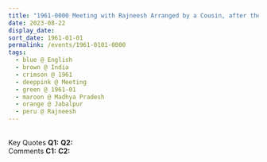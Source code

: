 ```yaml
---
title: "1961-0000 Meeting with Rajneesh Arranged by a Cousin, after the Purchase of Marble for the House under Construction in Lucknow, Jabalpur, Madhya Pradesh, India"
date: 2023-08-22
display_date: 
sort_date: 1961-01-01
permalink: /events/1961-0101-0000
tags:
  - blue @ English
  - brown @ India
  - crimson @ 1961
  - deeppink @ Meeting
  - green @ 1961-01
  - maroon @ Madhya Pradesh
  - orange @ Jabalpur
  - peru @ Rajneesh
---
```


<br>

<wave-list>
  <list-title color="DarkSeaGreen" width="55">Key Quotes</list-title>
  <list-item color="BlanchedAlmond" width="280"><b>Q1:</b> <i></i></list-item>
  <list-item color="Lavender" width="280"><b>Q2:</b> <i></i></list-item>
</wave-list>

<br>

<wave-list>
  <list-title color="DarkSeaGreen" width="55">Comments</list-title>
  <list-item color="BlanchedAlmond" width="280"><b>C1:</b> <i></i></list-item>
  <list-item color="Lavender" width="280"><b>C2:</b> <i></i></list-item>
</wave-list>